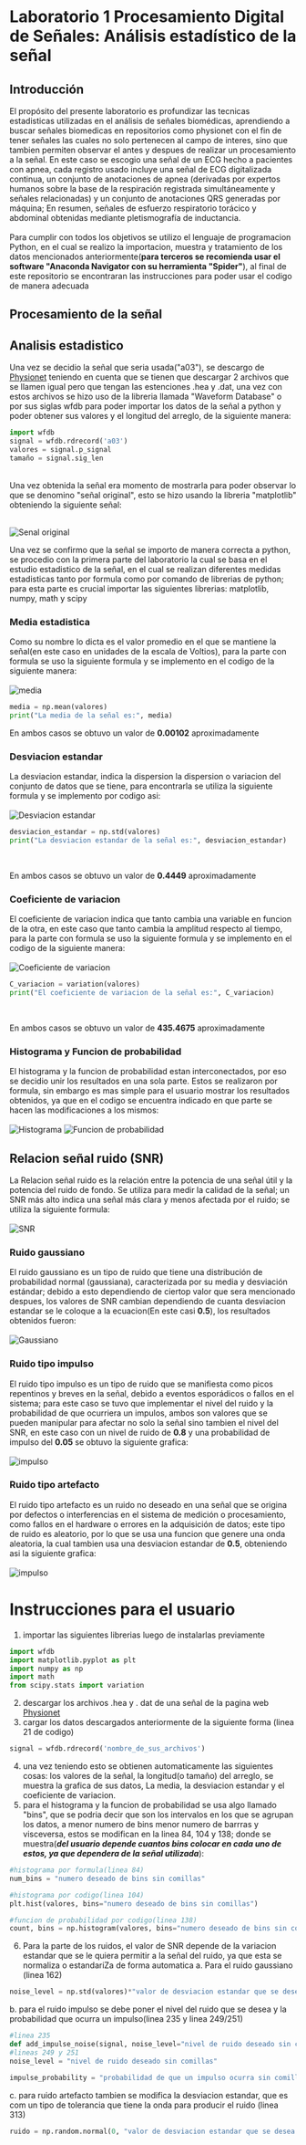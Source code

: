 # Laboratorio 1 Procesamiento  Digital de Señales: Análisis estadístico de la señal 
## Introducción
El propósito del presente laboratorio es profundizar las tecnicas estadisticas utilizadas en el análisis de señales biomédicas, aprendiendo a buscar señales biomedicas en repositorios como physionet con el fin de tener señales las cuales no solo pertenecen al campo de interes, sino que tambien permiten observar el antes y despues de realizar un procesamiento a la señal. En este caso se escogio una señal de un ECG hecho a pacientes con apnea, cada registro usado incluye una señal de ECG digitalizada continua, un conjunto de anotaciones de apnea (derivadas por expertos humanos sobre la base de la respiración registrada simultáneamente y señales relacionadas) y un conjunto de anotaciones QRS generadas por máquina; En resumen, señales de esfuerzo respiratorio torácico y abdominal obtenidas mediante pletismografía de inductancia.<br>
<br>
Para cumplir con todos los objetivos se utilizo el lenguaje de programacion Python, en el cual se realizo la importacion, muestra y tratamiento de los datos mencionados anteriormente(**para terceros se recomienda usar el software "Anaconda Navigator con su herramienta "Spider"**), al final de este repositorio se encontraran las instrucciones para poder usar el codigo de manera adecuada 

## Procesamiento de la señal
## Analisis estadistico
Una vez se decidio la señal que seria usada("a03"), se descargo de [Physionet](https://physionet.org/content/apnea-ecg/1.0.0/) teniendo en cuenta que se tienen que descargar 2 archivos que se llamen igual pero que tengan las estenciones .hea y .dat, una vez con estos archivos se hizo uso de la libreria llamada "Waveform Database" o por sus siglas wfdb para poder importar los datos de la señal a python y poder obtener sus valores y el longitud del arreglo, de la siguiente manera: 

```python
import wfdb
signal = wfdb.rdrecord('a03')
valores = signal.p_signal
tamaño = signal.sig_len
```
<br>
Una vez obtenida la señal era momento de mostrarla para poder observar lo que se denomino "señal original", esto se hizo usando la libreria "matplotlib" obteniendo la siguiente señal: 
<br>
<br>

![Senal original](https://drive.google.com/uc?export=view&id=1Nq-gbisaOD_8Kpf-NBYKOK_pXGg7xiUb)

Una vez se confirmo que la señal se importo de manera correcta a python, se procedio con la primera parte del laboratorio la cual se basa en el estudio estadistico de la señal, en el cual se realizan diferentes medidas estadisticas tanto por formula como por comando de librerias de python; para esta parte es crucial importar las siguientes librerias: matplotlib, numpy, math y scipy


### Media estadistica
Como su nombre lo dicta es el valor promedio en el que se mantiene la señal(en este caso en unidades de la escala de Voltios), para la parte con formula se uso la siguiente formula y se implemento en el codigo de la siguiente manera:
<br>
<br>
![media](https://quicklatex.com/cache3/e9/ql_529238be61b9b711ea08fd55cd745ee9_l3.png)

```python
media = np.mean(valores)
print("La media de la señal es:", media)
```

En ambos casos se obtuvo un valor de **0.00102** aproximadamente

### Desviacion estandar

La desviacion estandar, indica la dispersion la dispersion o variacion del conjunto de datos que se tiene, para encontrarla se utiliza la siguiente formula y se implemento por codigo asi: 
<br>
<br>
![Desviacion estandar](https://quicklatex.com/cache3/c9/ql_35e276e65637c4608038eba6cea6e8c9_l3.png)

```python
desviacion_estandar = np.std(valores)
print("La desviacion estandar de la señal es:", desviacion_estandar)
```
<br>

En ambos casos se obtuvo un valor de **0.4449** aproximadamente

### Coeficiente de variacion 
El coeficiente de variacion indica que tanto cambia una variable en funcion de la otra, en este caso que tanto cambia la amplitud respecto al tiempo, para la parte con formula se uso la siguiente formula y se implemento en el codigo de la siguiente manera:
<br>
<br>
![Coeficiente de variacion](https://quicklatex.com/cache3/94/ql_1e34d0d4e0591516687ef56b0dd03694_l3.png)

```python
C_variacion = variation(valores)
print("El coeficiente de variacion de la señal es:", C_variacion)
```
<br>

En ambos casos se obtuvo un valor de **435.4675** aproximadamente
<br>
### Histograma y Funcion de probabilidad
El histograma y la funcion de probabilidad estan interconectados, por eso se decidio unir los resultados en una sola parte. Estos se realizaron por formula, sin embargo es mas simple para el usuario mostrar los resultados obtenidos, ya que en el codigo se encuentra indicado en que parte se hacen las modificaciones a los mismos: 
<br>
<br>
![Histograma](https://drive.google.com/uc?export=view&id=1gH-x2WzdD5oh5uOKuq1KVC9wJTtaKf6D) ![Funcion de probabilidad](https://drive.google.com/uc?export=view&id=1m2sgsltka0-iiEm1dLqA9y7J9f3RD_0r)

## Relacion señal ruido (SNR)
La Relacion señal ruido  es la relación entre la potencia de una señal útil y la potencia del ruido de fondo. Se utiliza para medir la calidad de la señal; un SNR más alto indica una señal más clara y menos afectada por el ruido; se utiliza la siguiente formula:
<br>
<br>
![SNR](https://quicklatex.com/cache3/2f/ql_51d12e518023d4d41be035e9f8e68f2f_l3.png)

### Ruido gaussiano 
El ruido gaussiano es un tipo de ruido que tiene una distribución de probabilidad normal (gaussiana), caracterizada por su media y desviación estándar; debido a esto dependiendo de ciertop valor que sera mencionado despues, los valores de SNR cambian dependiendo de cuanta desviacion estandar se le coloque a la ecuacion(En este casi **0.5**), los resultados obtenidos fueron: 
<br>
<br>
![Gaussiano](https://drive.google.com/uc?export=view&id=1dRuoYXGvYfdgrtF0axQyYVFrbrICOPhz)

### Ruido tipo impulso
El ruido tipo impulso es un tipo de ruido que se manifiesta como picos repentinos y breves en la señal, debido a eventos esporádicos o fallos en el sistema; para este caso se tuvo que implementar el nivel del ruido y la probabilidad de que ocurriera un impulos, ambos son valores que se pueden manipular para afectar no solo la señal sino tambien el nivel del SNR, en este caso con un nivel de ruido de **0.8** y una probabilidad de impulso del **0.05** se obtuvo la siguiente grafica: 
<br>
<br>
![impulso](https://drive.google.com/uc?export=view&id=1zL0GFKqSwFlB2ru0pAaJDoY7_orEz9uj)

### Ruido tipo artefacto 
El ruido tipo artefacto es un ruido no deseado en una señal que se origina por defectos o interferencias en el sistema de medición o procesamiento, como fallos en el hardware o errores en la adquisición de datos; este tipo de ruido es aleatorio, por lo que se usa una funcion que genere una onda aleatoria, la cual tambien usa una desviacion estandar de **0.5**, obteniendo asi la siguiente grafica: 
<br>
<br>
![impulso](https://drive.google.com/uc?export=view&id=1CTO9oftJyyHk6YvR-k4NEci5NUXMdHsO)

# Instrucciones para el usuario 

1. importar las siguientes librerias luego de instalarlas previamente
   
```python
import wfdb 
import matplotlib.pyplot as plt
import numpy as np
import math
from scipy.stats import variation
```
2. descargar los archivos .hea y . dat de una señal de la pagina web [Physionet](https://physionet.org/about/database/)
3. cargar los datos descargados anteriormente de la siguiente forma (linea 21 de codigo)
```python
signal = wfdb.rdrecord('nombre_de_sus_archivos')
```
4. una vez teniendo esto se obtienen automaticamente las siguientes cosas: los valores de la señal, la longitud(o tamaño) del arreglo, se muestra la grafica de sus datos, La media, la desviacion estandar y el coeficiente de variacion.
5. para el histograma y la funcion de probabilidad se usa algo llamado "bins", que se podria decir que son los intervalos en los que se agrupan los datos, a menor numero de bins menor numero de barrras y visceversa, estos se modifican en la linea 84, 104 y 138; donde se muestra(**_del usuario depende cuantos bins colocar en cada uno de estos, ya que dependera de la señal utilizada_**):
```python
#histograma por formula(linea 84)
num_bins = "numero deseado de bins sin comillas"

#histograma por codigo(linea 104)
plt.hist(valores, bins="numero deseado de bins sin comillas")

#funcion de probabilidad por codigo(linea 138)
count, bins = np.histogram(valores, bins="numero deseado de bins sin comillas", density=True)
```
6. Para la parte de los ruidos, el valor de SNR depende de la variacion estandar que se le quiera permitir a la señal del ruido, ya que esta se normaliza o estandariZa de forma automatica
   a. Para el ruido gaussiano (linea 162)
 ```python
noise_level = np.std(valores)*"valor de desviacion estandar que se desea sin comillas"
```
   b. para el ruido impulso se debe poner el nivel del ruido que se desea y la probabilidad que ocurra un impulso(linea 235 y linea 249/251)
```python
#linea 235
def add_impulse_noise(signal, noise_level="nivel de ruido deseado sin comillas", impulse_probability="probabilidad de que un impulso ocurra sin comillas"):
#lineas 249 y 251
noise_level = "nivel de ruido deseado sin comillas"

impulse_probability = "probabilidad de que un impulso ocurra sin comillas"
```
   c. para ruido artefacto tambien se modifica la desviacion estandar, que es com un tipo de tolerancia que tiene la onda para producir el ruido (linea 313)
```python
ruido = np.random.normal(0, "valor de desviacion estandar que se desea sin comillas", tamaño)  
```
   








